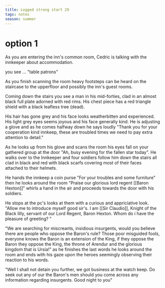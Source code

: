 ```yaml
---
title: Logged strong start 29
tags: notes
season: summer
---
```

 
# option 1
As you are entering the inn's common room, Cedric is talking with the innkeeper about accommodation.

you see ... "table patrons" 

As you finish scanning the room heavy footsteps can be heard on the staircase to the upperfloor and possibly the inn's guest rooms.

Coming down the stairs you see a man in his mid-forties, clad in an almost black full plate adorned with red rims. His chest piece has a red triangle shield with a black leafless tree (dead). 

His hair has gone grey and his face looks weatherbitten and experienced. His light grey eyes seems joyous and his face generally kind. He is adjusting a glove and as he comes halfway down he says loudly "Thank you for your cooperation kind innkeep, these are troubled times we need to pay extra attention to detail." 

As he looks up from his glove and scans the room his eyes fall on your gathered group at the door "Ah, busy evening for the fallen star today". He walks over to the Innkeeper and four soldiers follow him down the stairs all clad in black and red with black scarfs covering most of their faces attached to their helmets. 

He hands the innkeep a coin purse "For your troubles and some furniture" then he looks around the room "Praise our glorious lord regent [[Baron Hexton]]" whirls a hand in the air and proceeds towards the door with his soldiers.

He stops at the pc's looks at them with a curious and appriciative look. "Allow me to introduce myself good sir's. I am [[Sir Claudio]], Knight of the Black lilly, servant of our Lord Regent, Baron Hexton. Whom do i have the pleasure of greeting? "

"We are searching for miscreants, insidious insurgents, would you believe there are people who oppose the Baron's rule? Those poor misguided fools, everyone knows the Baron is an extension of the King, if they oppose the Baron they oppose the King, the throne of Arendur and the glorious kingdom that is Ursia!" as he finishes the last words he looks around the room and ends with his gaze upon the heroes seemingly observing their reaction to his words.

"Well I shall not detain you further, we got business at the watch keep. Do seek out any of our the Baron's men should you come across any information regarding insurgents. Good night to you"
